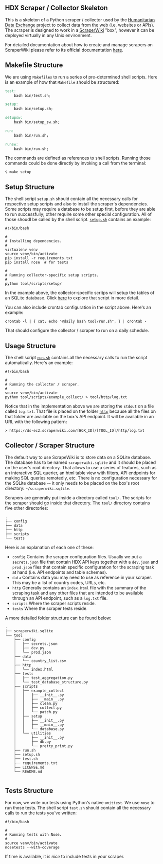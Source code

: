 ## HDX Scraper / Collector Skeleton
This is a skeleton of a Python scraper / collector used by the [Humanitarian Data Exchange](http://data.hdx.rwlabs.org/) project to collect data from the web (i.e. websites or APIs). The scraper is designed to work in a [ScraperWiki](http://scraperwiki.com/) "box", however it can be deployed virtually in any Unix environment.

For detailed documentation about how to create and manage scrapers on ScraperWiki please refer to its official documentation [here](https://scraperwiki.com/help).

## Makefile Structure
We are using `Makefiles` to run a series of pre-determined shell scripts. Here is an example of how that `Makefile` should be structured:

```Makefile
test:
    bash bin/test.sh;

setup:
    bash bin/setup.sh;

setupsw:
    bash bin/setup_sw.sh;

run:
    bash bin/run.sh;

runsw:
    bash bin/run.sh;
```

The commands are defined as references to shell scripts. Running those commands could be done directly by invoking a call from the terminal: 

```terminal
$ make setup
```

## Setup Structure
The shell script `setup.sh` should contain all the necessary calls for respective setup scripts and also to install the scraper's dependencies. Some scripts may require a database to be setup first, before they are able to run successfully; other require some other special configuration. All of those shoudl be called by the shell script. [`setup.sh`](setup.sh) contains an example:

```shell
#!/bin/bash

#
# Installing dependencies.
#
virtualenv venv
source venv/bin/activate
pip install -r requirements.txt
pip install nose  # for tests

#
# Running collector-specific setup scripts.
#
python tool/scripts/setup/
```

In the example above, the collector-specific scritps will setup the tables of an SQLite database. Click [here](scripts/setup/database.py) to explore that script in more detail.

You can also include crontab configuration in the script above. Here's an example:

```shell
crontab -l | { cat; echo "@daily bash tool/run.sh"; } | crontab -
```
That should configure the collector / scraper to run on a daily schedule.

## Usage Structure
The shell script [`run.sh`](run.sh) contains all the necessary calls to run the script automatically. Here's an example:

```shell
#!/bin/bash

#
# Running the collector / scraper. 
#
source venv/bin/activate
python tool/scripts/example_collect/ > tool/http/log.txt
```

Notice that in the implementation above we are storing the `stdout` on a file called `log.txt`. That file is placed on the folder [`http`](http/) because all the files on that folder are available on the box's API endpoint. It will be available in an URL with the following pattern:

```
> https://ds-ec2.scraperwiki.com/[BOX_ID]/[TOOL_ID]/http/log.txt
```


## Collector / Scraper Structure
The default way to use ScrapeWiki is to store data on a SQLite database. The database has to be named `scraperwiki.sqlite` and it should be placed on the user's root directory. That allows to use a series of features, such as an interactive SQL querier, an html table view with filters, API endpoints for making SQL queries remotedly, etc. There is no configuration necessary for the SQLite database -- it only needs to be placed on the box's root directory: `~/scraperwiki.sqlite`.

Scrapers are generally put inside a directory called `tool/`. The scripts for the scraper should go inside that directory. The `tool/` directory contains five other directories:

```
.
├── config
├── data
├── http
├── scripts
└── tests
```

Here is an explanation of each one of these:

* `config` Contains the scraper configuration files. Usually we put a `secrets.json` file that contain HDX API keys together with a `dev.json` and `prod.json` files that contain specific configuration for the scraping task at hand (i.e. API endpoints and table schemas).
* `data` Contains data you may need to use as reference in your scraper. This may be a list of country codes, URLs, etc.
* `http` Generally contains an `index.html` file with the summary of the scraping task and any other files that are intended to be available through an API endpoint, such as a `log.txt` file.
* `scripts` Where the scraper scripts reside.
* `tests` Where the scraper tests reside.

A more detailed folder structure can be found below:

```
.
├── scraperwiki.sqlite
└── tool
    ├── config
    │   ├── secrets.json
    │   ├── dev.py
    │   └── prod.json
    ├── data
    │   └── country_list.csv
    ├── http
    │   └── index.html
    ├── tests
    │   ├── test_aggregation.py
    │   └── test_database_structure.py
    ├── scripts
    │   ├── example_collect
    │   │   ├── __init__.py
    │   │   ├── __main__.py
    │   │   ├── clean.py
    │   │   ├── collect.py
    │   │   └── patch.py
    │   ├── setup
    │   │   ├── __init__.py
    │   │   ├── __main__.py
    │   │   └── database.py
    │   └── utilities
    │       ├── __init__.py
    │       ├── db.py
    │       └── pretty_print.py
    ├── run.sh
    ├── setup.sh
    ├── test.sh
    ├── requirements.txt
    ├── LICENSE.md
    └── README.md
    
```


## Tests Structure
For now, we write our tests using Python's native `unittest`. We use `nose` to run those tests. The shell script `test.sh` should contain all the necessary calls to run the tests you've written:

```shell
#!/bin/bash

#
# Running tests with Nose.
#
source venv/bin/activate
nosetests --with-coverage
```

If time is available, it is *nice* to include tests in your scraper.
